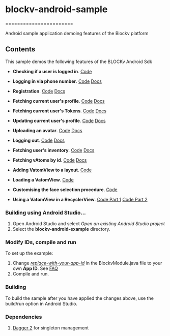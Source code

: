 # blockv-android-sample

=======================

Android sample application demoing features of the Blockv platform

<h2>Contents</h2>

This sample demos the following features of the BLOCKv Android Sdk

* **Checking if a user is logged in**. [Code](./app/src/main/java/io/blockv/sample/feature/inventory/InventoryPresenterImpl.kt#L46)

* **Logging in via phone number**. [Code](./app/src/main/java/io/blockv/sample/feature/login/LoginPresenterImpl.kt#L49) [Docs](https://developer.blockv.io/docs/reference/v1/android/user/login)

* **Registration**. [Code](./app/src/main/java/io/blockv/sample/feature/registration/RegistrationPresenterImpl.kt#L26) [Docs](https://developer.blockv.io/docs/reference/v1/android/user/register)

* **Fetching current user's profile**. [Code](./app/src/main/java/io/blockv/sample/feature/profile/ProfilePresenterImpl.kt#L35) [Docs](https://developer.blockv.io/docs/reference/v1/android/user/get-profile)

* **Fetching current user's Tokens**. [Code](./app/src/main/java/io/blockv/sample/feature/profile/ProfilePresenterImpl.kt#L48) [Docs](https://developer.blockv.io/docs/reference/v1/android/user/get-user-tokens)

* **Updating current user's profile**. [Code](./app/src/main/java/io/blockv/sample/feature/profile/ProfilePresenterImpl.kt#L70) [Docs](https://developer.blockv.io/docs/reference/v1/android/user/update-profile)

* **Uploading an avatar**. [Code](./app/src/main/java/io/blockv/sample/feature/profile/ProfilePresenterImpl.kt#L148) [Docs](https://developer.blockv.io/docs/reference/v1/android/user/upload-avatar)

* **Logging out**. [Code](./app/src/main/java/io/blockv/sample/feature/profile/ProfilePresenterImpl.kt#L124) [Docs](https://developer.blockv.io/docs/reference/v1/android/user/logout)

* **Fetching user's inventory**. [Code](./app/src/main/java/io/blockv/sample/feature/inventory/InventoryPresenterImpl.kt#L49) [Docs](https://developer.blockv.io/docs/reference/v1/android/user/vatom/inventory)

* **Fetching vAtoms by id**. [Code](./app/src/main/java/io/blockv/sample/feature/activated/ActivatedPresenterImpl.kt#L66) [Docs](https://developer.blockv.io/docs/reference/v1/android/user/vatom/get-by-id)

* **Adding VatomView to a layout**. [Code](./app/src/main/res/layout/activity_vatom_activated.xml#L52)

* **Loading a VatomView**. [Code](./app/src/main/java/io/blockv/sample/feature/activated/ActivatedScreenImpl.kt#L41)

* **Customising the face selection procedure**. [Code](./app/src/main/java/io/blockv/sample/feature/activated/ActivatedScreenImpl.kt#42)

* **Using a VatomView in a RecyclerView**.  [Code Part 1](./app/src/main/java/io/blockv/sample/feature/inventory/InventoryAdapter.kt#L38) [Code Part 2](./app/src/main/java/io/blockv/sample/feature/inventory/InventoryViewHolder.kt#L21)

<h3>Building using Android Studio...</h3>

1. Open Android Studio and select *Open an existing Android Studio project*
1. Select the **blockv-android-example** directory.

<h3>Modify IDs, compile and run</h3>

To set up the example:

1. Change [*replace-with-your-app-id*](./app/src/main/java/io/blockv/example/BlockvModule.java#L29) in the BlockvModule.java file to your own **App ID**. See [FAQ](https://developer.blockv.io/docs/faq)
1. Compile and run.

<h3>Building</h3>
To build the sample after you have applied the changes above, use the build/run option in Android Studio.

<h3>Dependencies</h3>

1. [Dagger 2](https://github.com/google/dagger) for singleton management

